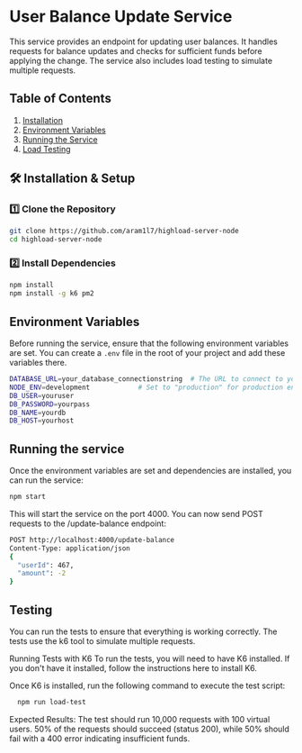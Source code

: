 # User Balance Update Service

This service provides an endpoint for updating user balances. It handles requests for balance updates and checks for sufficient funds before applying the change. The service also includes load testing to simulate multiple requests.

## Table of Contents

1. [Installation](#installation)
2. [Environment Variables](#environment-variables)
3. [Running the Service](#running-the-service)
5. [Load Testing](#load-testing)


## 🛠 Installation & Setup
### 1️⃣ **Clone the Repository**
```sh
git clone https://github.com/aram1l7/highload-server-node
cd highload-server-node
```

### 2️⃣ **Install Dependencies**
```sh
npm install
npm install -g k6 pm2
```

## Environment Variables

Before running the service, ensure that the following environment variables are set. You can create a `.env` file in the root of your project and add these variables there.

```bash
DATABASE_URL=your_database_connectionstring  # The URL to connect to your PostgreSQL database
NODE_ENV=development            # Set to "production" for production environment
DB_USER=youruser
DB_PASSWORD=yourpass
DB_NAME=yourdb
DB_HOST=yourhost
```



## Running the service

Once the environment variables are set and dependencies are installed, you can run the service:

```bash
npm start
```

This will start the service on the port 4000.
You can now send POST requests to the /update-balance endpoint:

```bash
POST http://localhost:4000/update-balance
Content-Type: application/json
{
  "userId": 467,
  "amount": -2
}
```

## Testing

You can run the tests to ensure that everything is working correctly. The tests use the k6 tool to simulate multiple requests.

Running Tests with K6
To run the tests, you will need to have K6 installed. If you don't have it installed, follow the instructions here to install K6.

Once K6 is installed, run the following command to execute the test script:

```bash
  npm run load-test
```

Expected Results:
The test should run 10,000 requests with 100 virtual users.
50% of the requests should succeed (status 200), while 50% should fail with a 400 error indicating insufficient funds.